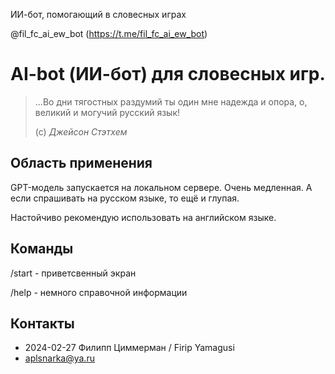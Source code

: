 
ИИ-бот, помогающий в словесных играх

@fil_fc_ai_ew_bot
(https://t.me/fil_fc_ai_ew_bot)

# AI-bot (ИИ-бот) для словесных игр.
> ...Во дни тягостных раздумий ты один мне надежда и опора, 
> о, великий и могучий русский язык!
> 
> (с) *Джейсон Стэтхем*


## Область применения

GPT-модель запускается на локальном сервере. Очень медленная. А если 
спрашивать на русском языке, то ещё и глупая.

Настойчиво рекомендую использовать на английском языке.

## Команды

/start - приветсвенный экран

/help - немного справочной информации


## Контакты
- 2024-02-27 Филипп Циммерман / Firip Yamagusi
- [aplsnarka@ya.ru](mailto:aplsnarka@ya.ru)
